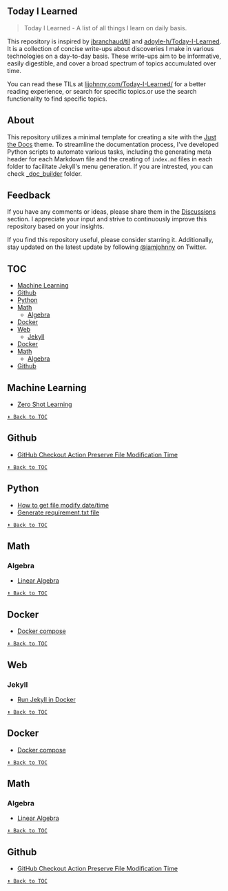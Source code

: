 ## Today I Learned

> Today I Learned - A list of all things I learn on daily basis.

This repository is inspired by [jbranchaud/til](https://github.com/jbranchaud/til) and [adoyle-h/Today-I-Learned](https://github.com/adoyle-h/Today-I-Learned). It is a collection  of concise write-ups about discoveries I make in various technologies on a day-to-day basis. These write-ups aim to be informative, easily digestible, and cover a broad spectrum of topics accumulated over time.

You can read these TILs at [lijohnny.com/Today-I-Learned/](https://lijohnny.com/Today-I-Learned/) for a better reading experience, or search for specific topics.or use the search functionality to find specific topics.

## About

This repository utilizes a minimal template for creating a site with the [Just the Docs](https://just-the-docs.github.io/just-the-docs/) theme. To streamline the documentation process, I've developed Python scripts to automate various tasks, including the generating meta header for each Markdown file and the creating of `index.md` files in each folder to facilitate Jekyll's menu generation. If you are intrested, you can check [_doc_builder](/_doc_builder/) folder.


## Feedback

If you have any comments or ideas, please share them in the [Discussions](https://github.com/iamjohnnyli/Today-I-Learned/discussions) section. I appreciate your input and strive to continuously improve this repository based on your insights.

If you find this repository useful, please consider starring it. Additionally, stay updated on the latest update by following [@iamjohnny](https://twitter.com/IAmJohnnyLi) on Twitter.


## TOC
<!-- toc -->
<!-- <details close> -->
<!-- <summary>Collapse/Expand</summary> -->
- [Machine Learning](#machine-learning)
- [Github](#github)
- [Python](#python)
- [Math](#math)
  - [Algebra](#algebra)
- [Docker](#docker)
- [Web](#web)
  - [Jekyll](#jekyll)
- [Docker](#docker)
- [Math](#math)
  - [Algebra](#algebra)
- [Github](#github)

<!-- </details> -->
<!-- tocstop -->
## Machine Learning
- [Zero Shot Learning](ml/zero-shot-model.md)


[`⬆ Back to TOC`](#toc)
## Github
- [GitHub Checkout Action Preserve File Modification Time](Github/restore_file_datetime.md)


[`⬆ Back to TOC`](#toc)
## Python
- [How to get file modify date/time](Python/how-to-get-file-modify-datetime.md)
- [Generate requirement.txt file](Python/generate-requirement.md)


[`⬆ Back to TOC`](#toc)
## Math
  ### Algebra
  - [Linear Algebra](Math/Algebra/linear-algebra.md)


[`⬆ Back to TOC`](#toc)
## Docker
- [Docker compose](Docker/docker-compose.md)


[`⬆ Back to TOC`](#toc)
## Web
  ### Jekyll
  - [Run Jekyll in Docker](Web/Jekyll/run-jekyll-in-docker.md)


[`⬆ Back to TOC`](#toc)
## Docker
- [Docker compose](docker/docker-compose.md)


[`⬆ Back to TOC`](#toc)
## Math
  ### Algebra
  - [Linear Algebra](math/algebra/linear-algebra.md)


[`⬆ Back to TOC`](#toc)
## Github
- [GitHub Checkout Action Preserve File Modification Time](github/restore_file_datetime.md)


[`⬆ Back to TOC`](#toc)